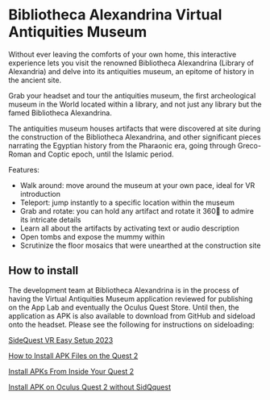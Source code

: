 # Bibliotheca Alexandrina Virtual Antiquities Museum

Without ever leaving the comforts of your own home, this interactive experience lets you visit the renowned Bibliotheca Alexandrina (Library of Alexandria) and delve into its antiquities museum, an epitome of history in the ancient site.

Grab your headset and tour the antiquities museum, the first archeological museum in the World located within a library, and not just any library but the famed Bibliotheca Alexandrina.

The antiquities museum houses artifacts that were discovered at site during the construction of the Bibliotheca Alexandrina, and other significant pieces narrating the Egyptian history from the Pharaonic era, going through Greco-Roman and Coptic epoch, until the Islamic period.

Features:

- Walk around: move around the museum at your own pace, ideal for VR introduction
- Teleport: jump instantly to a specific location within the museum
- Grab and rotate: you can hold any artifact and rotate it 360 to admire its intricate details
- Learn all about the artifacts by activating text or audio description
- Open tombs and expose the mummy within
- Scrutinize the floor mosaics that were unearthed at the construction site

## How to install

The development team at Bibliotheca Alexandrina is in the process of having the Virtual Antiquities Museum application reviewed for publishing on the App Lab and eventually the Oculus Quest Store. Until then, the application as APK is also available to download from GitHub and sideload onto the headset. Please see the following for instructions on sideloading:

[SideQuest VR Easy Setup 2023](https://www.youtube.com/watch?v=I47cxLsGFRY)

[How to Install APK Files on the Quest 2](https://www.youtube.com/watch?v=zzizceAOW-w)

[Install APKs From Inside Your Quest 2](https://www.youtube.com/watch?v=xNPB1F3OfUU)

[Install APK on Oculus Quest 2 without SidQquest](https://www.youtube.com/watch?v=cJYmL430U7g)
